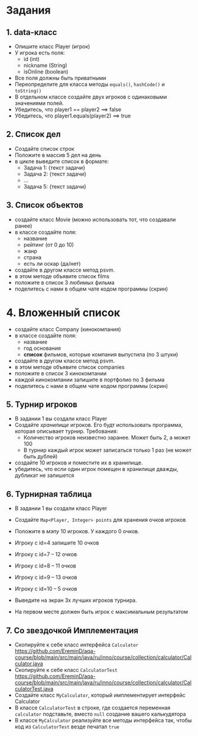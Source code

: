 # Задания

## 1. data-класс
- Опишите класс Player (игрок)
- У игрока есть поля:
  - id (int)
  - nickname (String)
  - isOnline (boolean)
- Все поля должны быть приватными
- Переопределите для класса методы `equals()`, `hashCode()` и `toString()`
- В отдельном классе создайте двух игроков с одинаковыми значениями полей. 
- Убедитесь, что player1 == player2 ==> false
- Убедитесь, что player1.equals(player2) ==> true

## 2. Список дел
- Создайте список строк
- Положите в массив 5 дел на день
- в цикле выведите список в формате:
  - Задача 1: {текст задачи}
  - Задача 2: {текст задачи}
  - ...
  - Задача 5: {текст задачи}

## 3. Список объектов
- создайте класс Movie (можно использовать тот, что создавали ранее)
- в классе создайте поля:
    - название
    - рейтинг (от 0 до 10)
    - жанр
    - страна
    - есть ли оскар (да/нет)
- создайте в другом классе метод psvm.
- в этом методе объявите список films
- положите в список 3 любимых фильма
- поделитесь с нами в общем чате кодом программы (скрин)

# 4. Вложенный список
- создайте класс Company (кинокомпания)
- в классе создайте поля:
    - название
    - год основания
    - **список** фильмов, которые компания выпустила (по 3 штуки)
- создайте в другом классе метод psvm.
- в этом методе объявите список companies
- положите в список 3 кинокомпании
- каждой кинокомпании запишите в портфолио по 3 фильма
- поделитесь с нами в общем чате кодом программы (скрин)

## 5. Турнир игроков
- В задании 1 вы создали класс Player
- Создайте _хранилище_ игроков. Его будт использовать программа, которая описывает турнир. Требования:
  - Количество игроков неизвестно заранее. Может быть 2, а может 100
  - В турнир каждый игрок может записаться только 1 раз (не может быть дублей)
- создайте 10 игроков и поместите их в хранилище.
- убедитесь, что если один игрок помещен в хранилище дважды, дубликат не запишется

## 6. Турнирная таблица
- В задании 1 вы создали класс Player
- Создайте `Map<Player, Integer> points` для хранения очков игроков
- Положите в _мэпу_ 10 игроков. У каждого 0 очков.
- Игроку с id=4 запишите 10 очков
- Игроку с id=7 – 12 очков
- Игроку с id=8 – 11 очков
- Игроку с id=9 – 13 очков
- Игроку с id=10 – 5 очков

- Выведите на экран 3х лучших игроков турнира. 
- На первом месте должен быть игрок с максимальным результатом 

## 7. Со звездочкой Имплементация
- Скопируйте к себе класс интерфейса `Calculator` https://github.com/EreminD/aqa-course/blob/main/src/main/java/ru/inno/course/collection/calculator/Calculator.java
- Скопируйте к себе класс `CalculatorTest` https://github.com/EreminD/aqa-course/blob/main/src/main/java/ru/inno/course/collection/calculator/CalculatorTest.java
- Создайте класс `MyCalculator`, который имплементирует интерфейс Calculator
- В классе `CalculatorTest` в строке, где создается переменная `calculator` подставьте, вместо `null` создание вашего калькудятора
- В классе `MyCalculator` реализуйте все методы интерфейса так, чтобы код из `CalculatorTest` везде печатал `true`